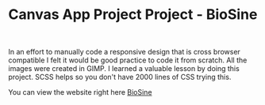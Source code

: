 
<h1>Canvas App Project Project - BioSine</h1><br>
 <p>In an effort to manually code a responsive design that is cross browser compatible I felt it would be good practice to code it from scratch. All the images were created in GIMP. I learned a valuable lesson by doing this project. SCSS helps so you don't have 2000 lines of CSS trying this.</p><br<br>
<p>You can view the website right here <a href="https://www.kerrycreech.art/synapps/canvas/index.html" target="_blank" rel="noopener noreferrer">BioSine</a></p>
